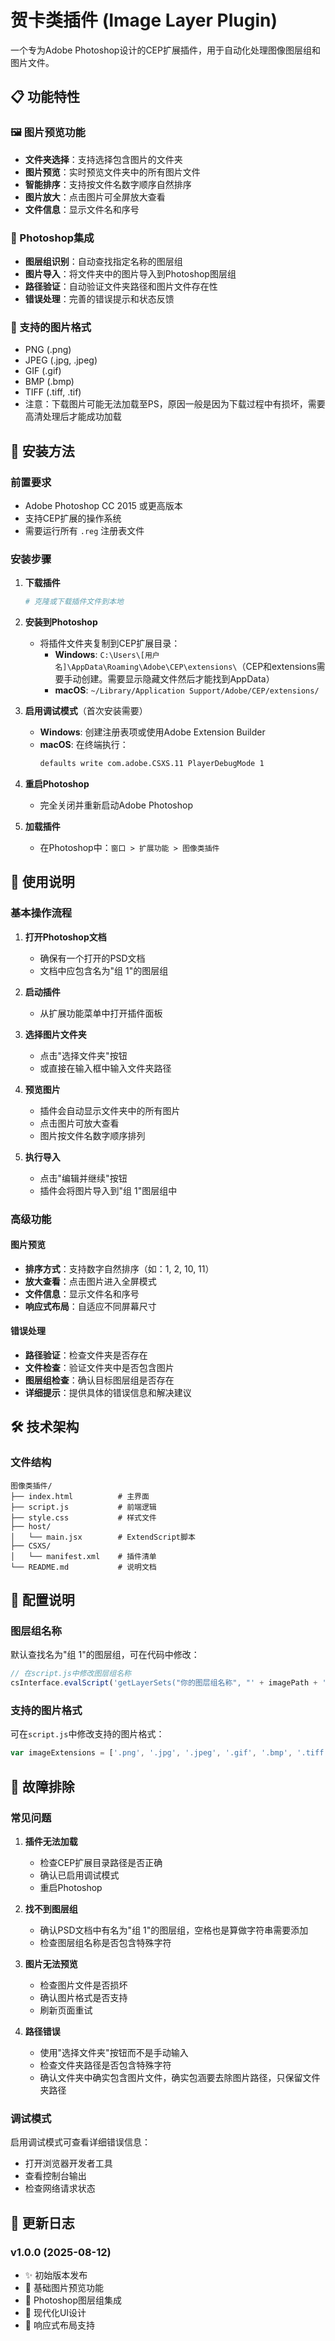 # 贺卡类插件 (Image Layer Plugin)

一个专为Adobe Photoshop设计的CEP扩展插件，用于自动化处理图像图层组和图片文件。

## 📋 功能特性

### 🖼️ 图片预览功能
- **文件夹选择**：支持选择包含图片的文件夹
- **图片预览**：实时预览文件夹中的所有图片文件
- **智能排序**：支持按文件名数字顺序自然排序
- **图片放大**：点击图片可全屏放大查看
- **文件信息**：显示文件名和序号

### 🎨 Photoshop集成
- **图层组识别**：自动查找指定名称的图层组
- **图片导入**：将文件夹中的图片导入到Photoshop图层组
- **路径验证**：自动验证文件夹路径和图片文件存在性
- **错误处理**：完善的错误提示和状态反馈

### 🎯 支持的图片格式
- PNG (.png)
- JPEG (.jpg, .jpeg)
- GIF (.gif)
- BMP (.bmp)
- TIFF (.tiff, .tif)
- 注意：下载图片可能无法加载至PS，原因一般是因为下载过程中有损坏，需要高清处理后才能成功加载
## 🚀 安装方法

### 前置要求
- Adobe Photoshop CC 2015 或更高版本
- 支持CEP扩展的操作系统
- 需要运行所有 `.reg` 注册表文件
### 安装步骤

1. **下载插件**
   ```bash
   # 克隆或下载插件文件到本地
   ```

2. **安装到Photoshop**
   - 将插件文件夹复制到CEP扩展目录：
     - **Windows**: `C:\Users\[用户名]\AppData\Roaming\Adobe\CEP\extensions\`（CEP和extensions需要手动创建。需要显示隐藏文件然后才能找到AppData）
     - **macOS**: `~/Library/Application Support/Adobe/CEP/extensions/`

3. **启用调试模式**（首次安装需要）
   - **Windows**: 创建注册表项或使用Adobe Extension Builder
   - **macOS**: 在终端执行：
     ```bash
     defaults write com.adobe.CSXS.11 PlayerDebugMode 1
     ```

4. **重启Photoshop**
   - 完全关闭并重新启动Adobe Photoshop

5. **加载插件**
   - 在Photoshop中：`窗口 > 扩展功能 > 图像类插件`

## 📖 使用说明

### 基本操作流程

1. **打开Photoshop文档**
   - 确保有一个打开的PSD文档
   - 文档中应包含名为"组 1"的图层组

2. **启动插件**
   - 从扩展功能菜单中打开插件面板

3. **选择图片文件夹**
   - 点击"选择文件夹"按钮
   - 或直接在输入框中输入文件夹路径

4. **预览图片**
   - 插件会自动显示文件夹中的所有图片
   - 点击图片可放大查看
   - 图片按文件名数字顺序排列

5. **执行导入**
   - 点击"编辑并继续"按钮
   - 插件会将图片导入到"组 1"图层组中

### 高级功能

#### 图片预览
- **排序方式**：支持数字自然排序（如：1, 2, 10, 11）
- **放大查看**：点击图片进入全屏模式
- **文件信息**：显示文件名和序号
- **响应式布局**：自适应不同屏幕尺寸

#### 错误处理
- **路径验证**：检查文件夹是否存在
- **文件检查**：验证文件夹中是否包含图片
- **图层组检查**：确认目标图层组是否存在
- **详细提示**：提供具体的错误信息和解决建议

## 🛠️ 技术架构


### 文件结构
```
图像类插件/
├── index.html          # 主界面
├── script.js           # 前端逻辑
├── style.css           # 样式文件
├── host/
│   └── main.jsx        # ExtendScript脚本
├── CSXS/
│   └── manifest.xml    # 插件清单
└── README.md           # 说明文档
```

## 🔧 配置说明

### 图层组名称
默认查找名为"组 1"的图层组，可在代码中修改：
```javascript
// 在script.js中修改图层组名称
csInterface.evalScript('getLayerSets("你的图层组名称", "' + imagePath + '")', ...);若后续图层组名称有修改也需要修改参数
```

### 支持的图片格式
可在`script.js`中修改支持的图片格式：
```javascript
var imageExtensions = ['.png', '.jpg', '.jpeg', '.gif', '.bmp', '.tiff', '.tif'];
```

## 🐛 故障排除

### 常见问题

1. **插件无法加载**
   - 检查CEP扩展目录路径是否正确
   - 确认已启用调试模式
   - 重启Photoshop

2. **找不到图层组**
   - 确认PSD文档中有名为"组 1"的图层组，空格也是算做字符串需要添加
   - 检查图层组名称是否包含特殊字符

3. **图片无法预览**
   - 检查图片文件是否损坏
   - 确认图片格式是否支持
   - 刷新页面重试

4. **路径错误**
   - 使用"选择文件夹"按钮而不是手动输入
   - 检查文件夹路径是否包含特殊字符
   - 确认文件夹中确实包含图片文件，确实包涵要去除图片路径，只保留文件夹路径

### 调试模式
启用调试模式可查看详细错误信息：
- 打开浏览器开发者工具
- 查看控制台输出
- 检查网络请求状态

## 📝 更新日志

### v1.0.0 (2025-08-12)
- ✨ 初始版本发布
- 🎯 基础图片预览功能
- 🔗 Photoshop图层组集成
- 🎨 现代化UI设计
- 📱 响应式布局支持

